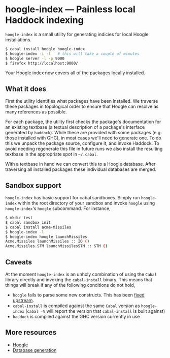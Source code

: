 # hoogle-index — Painless local Haddock indexing

`hoogle-index` is a small utility for generating indicies for local
Hoogle installations.

```bash
$ cabal install hoogle hoogle-index
$ hoogle-index -i -l   # this will take a couple of minutes
$ hoogle server -l -p 9000
$ firefox http://localhost:9000/
```

Your Hoogle index now covers all of the packages locally installed.

## What it does

First the utility identifies what packages have been installed. We
traverse these packages in topological order to ensure that Hoogle can
resolve as many references as possible.

For each package, the utility first checks the package's documentation
for an existing textbase (a textual description of a package's interface
generated by `haddock`). While these are provided with some packages
(e.g. those installed with GHC), in most cases we'll need to generate
one. To do this we unpack the package source, configure it, and invoke
Haddock. To avoid needing regenerate this file in future runs we also
install the resulting textbase in the appropriate spot in `~/.cabal`.

With a textbase in hand we can convert this to a Hoogle database.
After traversing all installed packages these individual databases are
merged.

## Sandbox support

`hoogle-index` has basic support for cabal sandboxes. Simply run `hoogle-index`
within the root directory of your sandbox and invoke `hoogle` using
`hoogle-index`'s `hoogle` subcommand. For instance,

```bash
$ mkdir test
$ cabal sandbox init
$ cabal install acme-missiles
$ hoogle-index -l
$ hoogle-index hoogle launchMissiles
Acme.Missiles launchMissiles :: IO ()
Acme.Missiles.STM launchMissilesSTM :: STM ()
```

## Caveats

At the moment `hoogle-index` is an unholy combination of using the `Cabal`
library directly and invoking the `cabal-install` binary. This means that
things will break if any of the following conditions do not hold,

 * `hoogle` fails to parse some new constructs. This has been
   [fixed upstream](https://github.com/ndmitchell/hoogle/pull/85).
 * `cabal-install` is compiled against the same `Cabal` version as `hoogle-index`
   (`cabal -V` will report the version that `cabal-install` is built against)
 * `haddock` is compiled against the GHC version currently in use

## More resources

 * [Hoogle](http://www.haskell.org/haskellwiki/Hoogle)
 * [Database generation](http://neilmitchell.blogspot.com/2008/08/hoogle-database-generation.html)
